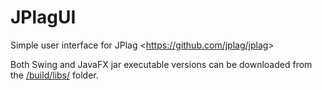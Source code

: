 # JPlagUI
Simple user interface for JPlag &lt;https://github.com/jplag/jplag&gt;

Both Swing and JavaFX jar executable versions can be downloaded from the <a href="https://github.com/robertoaflores/JPlagUI/tree/master/jplagui/build/libs">/build/libs/</a> folder.
